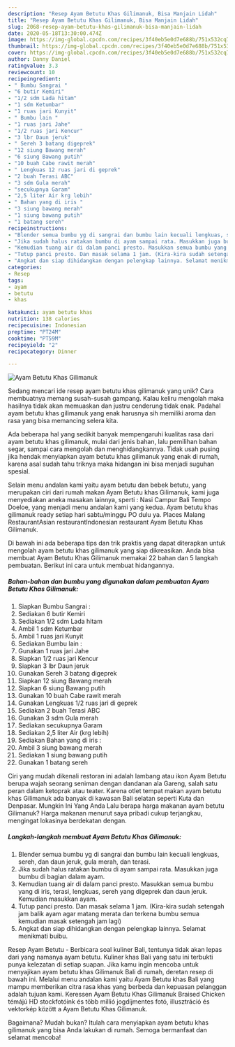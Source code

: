 ```yaml
---
description: "Resep Ayam Betutu Khas Gilimanuk, Bisa Manjain Lidah"
title: "Resep Ayam Betutu Khas Gilimanuk, Bisa Manjain Lidah"
slug: 2068-resep-ayam-betutu-khas-gilimanuk-bisa-manjain-lidah
date: 2020-05-18T13:30:00.474Z
image: https://img-global.cpcdn.com/recipes/3f40eb5e0d7e688b/751x532cq70/ayam-betutu-khas-gilimanuk-foto-resep-utama.jpg
thumbnail: https://img-global.cpcdn.com/recipes/3f40eb5e0d7e688b/751x532cq70/ayam-betutu-khas-gilimanuk-foto-resep-utama.jpg
cover: https://img-global.cpcdn.com/recipes/3f40eb5e0d7e688b/751x532cq70/ayam-betutu-khas-gilimanuk-foto-resep-utama.jpg
author: Danny Daniel
ratingvalue: 3.3
reviewcount: 10
recipeingredient:
- " Bumbu Sangrai "
- "6 butir Kemiri"
- "1/2 sdm Lada hitam"
- "1 sdm Ketumbar"
- "1 ruas jari Kunyit"
- " Bumbu lain "
- "1 ruas jari Jahe"
- "1/2 ruas jari Kencur"
- "3 lbr Daun jeruk"
- " Sereh 3 batang digeprek"
- "12 siung Bawang merah"
- "6 siung Bawang putih"
- "10 buah Cabe rawit merah"
- " Lengkuas 12 ruas jari di geprek"
- "2 buah Terasi ABC"
- "3 sdm Gula merah"
- "secukupnya Garam"
- "2,5 liter Air krg lebih"
- " Bahan yang di iris "
- "3 siung bawang merah"
- "1 siung bawang putih"
- "1 batang sereh"
recipeinstructions:
- "Blender semua bumbu yg di sangrai dan bumbu lain kecuali lengkuas, sereh, dan daun jeruk, gula merah, dan terasi."
- "Jika sudah halus ratakan bumbu di ayam sampai rata. Masukkan juga bumbu di bagian dalam ayam."
- "Kemudian tuang air di dalam panci presto. Masukkan semua bumbu yang di iris, terasi, lengkuas, sereh yang digeprek dan daun jeruk. Kemudian masukkan ayam."
- "Tutup panci presto. Dan masak selama 1 jam. (Kira-kira sudah setengah jam balik ayam agar matang merata dan terkena bumbu semua kemudian masak setengah jam lagi)"
- "Angkat dan siap dihidangkan dengan pelengkap lainnya. Selamat menikmati buibu."
categories:
- Resep
tags:
- ayam
- betutu
- khas

katakunci: ayam betutu khas 
nutrition: 138 calories
recipecuisine: Indonesian
preptime: "PT24M"
cooktime: "PT59M"
recipeyield: "2"
recipecategory: Dinner

---
```



![Ayam Betutu Khas Gilimanuk](https://img-global.cpcdn.com/recipes/3f40eb5e0d7e688b/751x532cq70/ayam-betutu-khas-gilimanuk-foto-resep-utama.jpg)

Sedang mencari ide resep ayam betutu khas gilimanuk yang unik? Cara membuatnya memang susah-susah gampang. Kalau keliru mengolah maka hasilnya tidak akan memuaskan dan justru cenderung tidak enak. Padahal ayam betutu khas gilimanuk yang enak harusnya sih memiliki aroma dan rasa yang bisa memancing selera kita.

Ada beberapa hal yang sedikit banyak mempengaruhi kualitas rasa dari ayam betutu khas gilimanuk, mulai dari jenis bahan, lalu pemilihan bahan segar, sampai cara mengolah dan menghidangkannya. Tidak usah pusing jika hendak menyiapkan ayam betutu khas gilimanuk yang enak di rumah, karena asal sudah tahu triknya maka hidangan ini bisa menjadi suguhan spesial.

Selain menu andalan kami yaitu ayam betutu dan bebek betutu, yang merupakan ciri dari rumah makan Ayam Betutu khas Gilimanuk, kami juga menyediakan aneka masakan lainnya, sperti : Nasi Campur Bali Tempo Doeloe, yang menjadi menu andalan kami yang kedua. Ayam betutu khas gilimanuk ready setiap hari sabtu/minggu PO dulu ya. Places Malang RestaurantAsian restaurantIndonesian restaurant Ayam Betutu Khas Gilimanuk.


Di bawah ini ada beberapa tips dan trik praktis yang dapat diterapkan untuk mengolah ayam betutu khas gilimanuk yang siap dikreasikan. Anda bisa membuat Ayam Betutu Khas Gilimanuk memakai 22 bahan dan 5 langkah pembuatan. Berikut ini cara untuk membuat hidangannya.

<!--inarticleads1-->

##### Bahan-bahan dan bumbu yang digunakan dalam pembuatan Ayam Betutu Khas Gilimanuk:

1. Siapkan  Bumbu Sangrai :
1. Sediakan 6 butir Kemiri
1. Sediakan 1/2 sdm Lada hitam
1. Ambil 1 sdm Ketumbar
1. Ambil 1 ruas jari Kunyit
1. Sediakan  Bumbu lain :
1. Gunakan 1 ruas jari Jahe
1. Siapkan 1/2 ruas jari Kencur
1. Siapkan 3 lbr Daun jeruk
1. Gunakan  Sereh 3 batang digeprek
1. Siapkan 12 siung Bawang merah
1. Siapkan 6 siung Bawang putih
1. Gunakan 10 buah Cabe rawit merah
1. Gunakan  Lengkuas 1/2 ruas jari di geprek
1. Sediakan 2 buah Terasi ABC
1. Gunakan 3 sdm Gula merah
1. Sediakan secukupnya Garam
1. Sediakan 2,5 liter Air (krg lebih)
1. Sediakan  Bahan yang di iris :
1. Ambil 3 siung bawang merah
1. Sediakan 1 siung bawang putih
1. Gunakan 1 batang sereh


Ciri yang mudah dikenali restoran ini adalah lambang atau ikon Ayam Betutu berupa wajah seorang seniman dengan dandanan ala Gareng, salah satu peran dalam ketoprak atau teater. Karena otlet tempat makan ayam betutu khas Gilimanuk ada banyak di kawasan Bali selatan seperti Kuta dan Denpasar. Mungkin Ini Yang Anda Lalu berapa harga makanan ayam betutu Gilimanuk? Harga makanan menurut saya pribadi cukup terjangkau, mengingat lokasinya berdekatan dengan. 

<!--inarticleads2-->

##### Langkah-langkah membuat Ayam Betutu Khas Gilimanuk:

1. Blender semua bumbu yg di sangrai dan bumbu lain kecuali lengkuas, sereh, dan daun jeruk, gula merah, dan terasi.
1. Jika sudah halus ratakan bumbu di ayam sampai rata. Masukkan juga bumbu di bagian dalam ayam.
1. Kemudian tuang air di dalam panci presto. Masukkan semua bumbu yang di iris, terasi, lengkuas, sereh yang digeprek dan daun jeruk. Kemudian masukkan ayam.
1. Tutup panci presto. Dan masak selama 1 jam. (Kira-kira sudah setengah jam balik ayam agar matang merata dan terkena bumbu semua kemudian masak setengah jam lagi)
1. Angkat dan siap dihidangkan dengan pelengkap lainnya. Selamat menikmati buibu.


Resep Ayam Betutu - Berbicara soal kuliner Bali, tentunya tidak akan lepas dari yang namanya ayam betutu. Kuliner khas Bali yang satu ini terbukti punya kelezatan di setiap suapan. Jika kamu ingin mencoba untuk menyajikan ayam betutu khas Gilimanuk Bali di rumah, deretan resep di bawah ini. Melalui menu andalan kami yaitu Ayam Betutu khas Bali yang mampu memberikan citra rasa khas yang berbeda dan kepuasan pelanggan adalah tujuan kami. Keressen Ayam Betutu Khas Gilimanuk Braised Chicken témájú HD stockfotóink és több millió jogdíjmentes fotó, illusztráció és vektorkép között a Ayam Betutu Khas Gilimanuk. 

Bagaimana? Mudah bukan? Itulah cara menyiapkan ayam betutu khas gilimanuk yang bisa Anda lakukan di rumah. Semoga bermanfaat dan selamat mencoba!
